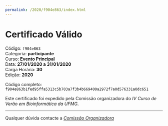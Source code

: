 ```yaml
---
permalink: /2020/f904e863/index.html
---
```


# Certificado Válido

Código: `f904e863`<br>
Categoria: **participante**<br>
Curso: **Evento Principal**<br>
Data: **27/01/2020 a 31/01/2020**<br>
Carga Horária: **30**<br>
Edição: **2020**<br>


Código completo: `f904e863b1fed95ffa5313c5b703a7f3b4b669400a2972f7a0d576331a0dc651`


Este certificado foi expedido pela Comissão organizadora do *IV Curso de Verão em Bioinformática da UFMG*.

----

Qualquer dúvida contacte a [_Comissão Organizadora_](<mailto:cursobioinfoufmg@gmail.com$subject=[Certificados]>)

